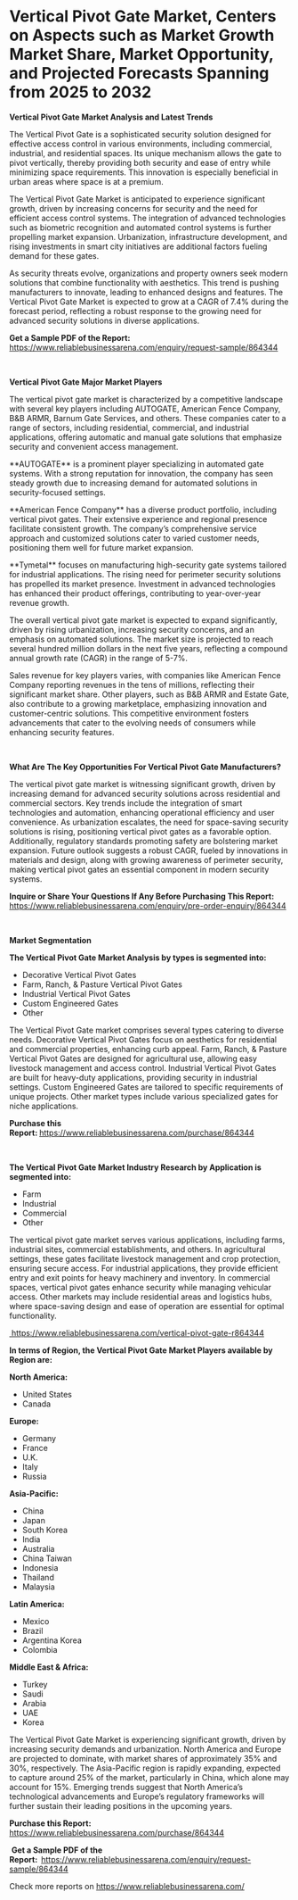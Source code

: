 <p><h1>Vertical Pivot Gate Market, Centers on Aspects such as Market Growth Market Share, Market Opportunity, and Projected Forecasts Spanning from 2025 to 2032</h1></p><p><strong>Vertical Pivot Gate Market Analysis and Latest Trends</strong></p>
<p><p>The Vertical Pivot Gate is a sophisticated security solution designed for effective access control in various environments, including commercial, industrial, and residential spaces. Its unique mechanism allows the gate to pivot vertically, thereby providing both security and ease of entry while minimizing space requirements. This innovation is especially beneficial in urban areas where space is at a premium.</p><p>The Vertical Pivot Gate Market is anticipated to experience significant growth, driven by increasing concerns for security and the need for efficient access control systems. The integration of advanced technologies such as biometric recognition and automated control systems is further propelling market expansion. Urbanization, infrastructure development, and rising investments in smart city initiatives are additional factors fueling demand for these gates.</p><p>As security threats evolve, organizations and property owners seek modern solutions that combine functionality with aesthetics. This trend is pushing manufacturers to innovate, leading to enhanced designs and features. The Vertical Pivot Gate Market is expected to grow at a CAGR of 7.4% during the forecast period, reflecting a robust response to the growing need for advanced security solutions in diverse applications.</p></p>
<p><strong>Get a Sample PDF of the Report:&nbsp;</strong> <a href="https://www.reliablebusinessarena.com/enquiry/request-sample/864344?utm_campaign=2623&utm_medium=2&utm_source=Github&utm_content=ia&utm_term=20022025&utm_id=vertical-pivot-gate">https://www.reliablebusinessarena.com/enquiry/request-sample/864344</a></p>
<p>&nbsp;</p>
<p><strong>Vertical Pivot Gate Major Market Players</strong></p>
<p><p>The vertical pivot gate market is characterized by a competitive landscape with several key players including AUTOGATE, American Fence Company, B&B ARMR, Barnum Gate Services, and others. These companies cater to a range of sectors, including residential, commercial, and industrial applications, offering automatic and manual gate solutions that emphasize security and convenient access management.</p><p>**AUTOGATE** is a prominent player specializing in automated gate systems. With a strong reputation for innovation, the company has seen steady growth due to increasing demand for automated solutions in security-focused settings.</p><p>**American Fence Company** has a diverse product portfolio, including vertical pivot gates. Their extensive experience and regional presence facilitate consistent growth. The company’s comprehensive service approach and customized solutions cater to varied customer needs, positioning them well for future market expansion.</p><p>**Tymetal** focuses on manufacturing high-security gate systems tailored for industrial applications. The rising need for perimeter security solutions has propelled its market presence. Investment in advanced technologies has enhanced their product offerings, contributing to year-over-year revenue growth.</p><p>The overall vertical pivot gate market is expected to expand significantly, driven by rising urbanization, increasing security concerns, and an emphasis on automated solutions. The market size is projected to reach several hundred million dollars in the next five years, reflecting a compound annual growth rate (CAGR) in the range of 5-7%.</p><p>Sales revenue for key players varies, with companies like American Fence Company reporting revenues in the tens of millions, reflecting their significant market share. Other players, such as B&B ARMR and Estate Gate, also contribute to a growing marketplace, emphasizing innovation and customer-centric solutions. This competitive environment fosters advancements that cater to the evolving needs of consumers while enhancing security features.</p></p>
<p>&nbsp;</p>
<p><strong>What Are The Key Opportunities For Vertical Pivot Gate Manufacturers?</strong></p>
<p><p>The vertical pivot gate market is witnessing significant growth, driven by increasing demand for advanced security solutions across residential and commercial sectors. Key trends include the integration of smart technologies and automation, enhancing operational efficiency and user convenience. As urbanization escalates, the need for space-saving security solutions is rising, positioning vertical pivot gates as a favorable option. Additionally, regulatory standards promoting safety are bolstering market expansion. Future outlook suggests a robust CAGR, fueled by innovations in materials and design, along with growing awareness of perimeter security, making vertical pivot gates an essential component in modern security systems.</p></p>
<p><strong>Inquire or Share Your Questions If Any Before Purchasing This Report:</strong> <a href="https://www.reliablebusinessarena.com/enquiry/pre-order-enquiry/864344?utm_campaign=2623&utm_medium=2&utm_source=Github&utm_content=ia&utm_term=20022025&utm_id=vertical-pivot-gate">https://www.reliablebusinessarena.com/enquiry/pre-order-enquiry/864344</a></p>
<p>&nbsp;</p>
<p><strong>Market Segmentation</strong></p>
<p><strong>The Vertical Pivot Gate Market Analysis by types is segmented into:</strong></p>
<p><ul><li>Decorative Vertical Pivot Gates</li><li>Farm, Ranch, & Pasture Vertical Pivot Gates</li><li>Industrial Vertical Pivot Gates</li><li>Custom Engineered Gates</li><li>Other</li></ul></p>
<p><p>The Vertical Pivot Gate market comprises several types catering to diverse needs. Decorative Vertical Pivot Gates focus on aesthetics for residential and commercial properties, enhancing curb appeal. Farm, Ranch, & Pasture Vertical Pivot Gates are designed for agricultural use, allowing easy livestock management and access control. Industrial Vertical Pivot Gates are built for heavy-duty applications, providing security in industrial settings. Custom Engineered Gates are tailored to specific requirements of unique projects. Other market types include various specialized gates for niche applications.</p></p>
<p><strong>Purchase this Report:&nbsp;</strong><a href="https://www.reliablebusinessarena.com/purchase/864344?utm_campaign=2623&utm_medium=2&utm_source=Github&utm_content=ia&utm_term=20022025&utm_id=vertical-pivot-gate">https://www.reliablebusinessarena.com/purchase/864344</a></p>
<p>&nbsp;</p>
<p><strong>The Vertical Pivot Gate Market Industry Research by Application is segmented into:</strong></p>
<p><ul><li>Farm</li><li>Industrial</li><li>Commercial</li><li>Other</li></ul></p>
<p><p>The vertical pivot gate market serves various applications, including farms, industrial sites, commercial establishments, and others. In agricultural settings, these gates facilitate livestock management and crop protection, ensuring secure access. For industrial applications, they provide efficient entry and exit points for heavy machinery and inventory. In commercial spaces, vertical pivot gates enhance security while managing vehicular access. Other markets may include residential areas and logistics hubs, where space-saving design and ease of operation are essential for optimal functionality.</p></p>
<p><a href="https://www.reliablebusinessarena.com/vertical-pivot-gate-r864344?utm_campaign=2623&utm_medium=2&utm_source=Github&utm_content=ia&utm_term=20022025&utm_id=vertical-pivot-gate">&nbsp;https://www.reliablebusinessarena.com/vertical-pivot-gate-r864344</a></p>
<p><strong>In terms of Region, the Vertical Pivot Gate Market Players available by Region are:</strong></p>
<p>
    <p> <strong> North America: </strong>
        <ul>
            <li>United States</li>
            <li>Canada</li>
        </ul>
        </p> 
    <p> <strong> Europe: </strong>
        <ul>
            <li>Germany</li>
            <li>France</li>
            <li>U.K.</li>
            <li>Italy</li>
            <li>Russia</li>
        </ul>
        </p> 
    <p> <strong> Asia-Pacific: </strong>
        <ul>
            <li>China</li>
            <li>Japan</li>
            <li>South Korea</li>
            <li>India</li>
            <li>Australia</li>
            <li>China Taiwan</li>
            <li>Indonesia</li>
            <li>Thailand</li>
            <li>Malaysia</li>
        </ul>
        </p> 
    <p> <strong> Latin America: </strong>
        <ul>
            <li>Mexico</li>
            <li>Brazil</li>
            <li>Argentina Korea</li>
            <li>Colombia</li>
        </ul>
        </p> 
    <p> <strong> Middle East & Africa: </strong>
        <ul>
            <li>Turkey</li>
            <li>Saudi</li>
            <li>Arabia</li>
            <li>UAE</li>
            <li>Korea</li>
        </ul>
    </p>
    </p>
<p><p>The Vertical Pivot Gate Market is experiencing significant growth, driven by increasing security demands and urbanization. North America and Europe are projected to dominate, with market shares of approximately 35% and 30%, respectively. The Asia-Pacific region is rapidly expanding, expected to capture around 25% of the market, particularly in China, which alone may account for 15%. Emerging trends suggest that North America’s technological advancements and Europe’s regulatory frameworks will further sustain their leading positions in the upcoming years.</p></p>
<p><strong>Purchase this Report: </strong><a href="https://www.reliablebusinessarena.com/purchase/864344?utm_campaign=2623&utm_medium=2&utm_source=Github&utm_content=ia&utm_term=20022025&utm_id=vertical-pivot-gate">https://www.reliablebusinessarena.com/purchase/864344</a></p>
<p>&nbsp;<strong>Get a Sample PDF of the Report:&nbsp;&nbsp;</strong><a href="https://www.reliablebusinessarena.com/enquiry/request-sample/864344?utm_campaign=2623&utm_medium=2&utm_source=Github&utm_content=ia&utm_term=20022025&utm_id=vertical-pivot-gate">https://www.reliablebusinessarena.com/enquiry/request-sample/864344</a></p>
<p><strong></strong></p>
<p>Check more reports on <a href="https://www.reliablebusinessarena.com/?utm_campaign=2623&utm_medium=2&utm_source=Github&utm_content=ia&utm_term=20022025&utm_id=vertical-pivot-gate">https://www.reliablebusinessarena.com/</a></p>